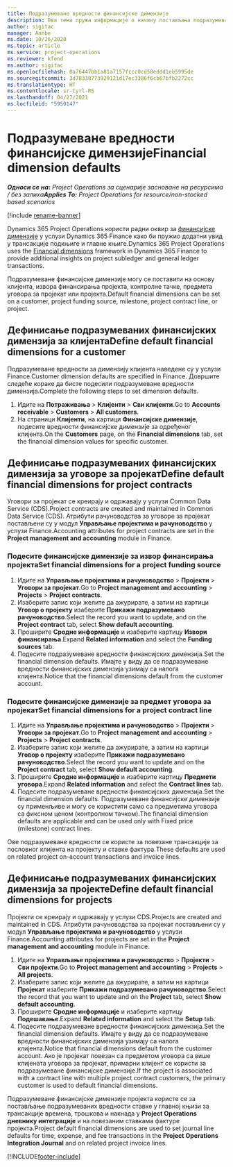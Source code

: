 ```yaml
---
title: Подразумеване вредности финансијске димензије
description: Ова тема пружа информације о начину постављања подразумеваних вредности финансијске димензије.
author: sigitac
manager: Annbe
ms.date: 10/26/2020
ms.topic: article
ms.service: project-operations
ms.reviewer: kfend
ms.author: sigitac
ms.openlocfilehash: 0a76447bb1a81a7157fccc0cd58eddd1eb5995de
ms.sourcegitcommit: 3d78338773929121d17ec3386f6cb67bfb2272cc
ms.translationtype: HT
ms.contentlocale: sr-Cyrl-RS
ms.lasthandoff: 04/27/2021
ms.locfileid: "5950147"
---
```

# <a name="financial-dimension-defaults"></a><span data-ttu-id="00e56-103">Подразумеване вредности финансијске димензије</span><span class="sxs-lookup"><span data-stu-id="00e56-103">Financial dimension defaults</span></span>

<span data-ttu-id="00e56-104">_**Односи се на:** Project Operations за сценарије засноване на ресурсима / без залиха_</span><span class="sxs-lookup"><span data-stu-id="00e56-104">_**Applies To:** Project Operations for resource/non-stocked based scenarios_</span></span>

[!include [rename-banner](~/includes/cc-data-platform-banner.md)]

<span data-ttu-id="00e56-105">Dynamics 365 Project Operations користи радни оквир за [финансијске димензије](/dynamics365/finance/general-ledger/financial-dimensions) у услузи Dynamics 365 Finance како би пружио додатни увид у трансакције подкњиге и главне књиге.</span><span class="sxs-lookup"><span data-stu-id="00e56-105">Dynamics 365 Project Operations uses the [Financial dimensions](/dynamics365/finance/general-ledger/financial-dimensions) framework in Dynamics 365 Finance to provide additional insights on project subledger and general ledger transactions.</span></span>

<span data-ttu-id="00e56-106">Подразумеване финансијске димензије могу се поставити на основу клијента, извора финансирања пројекта, контролне тачке, предмета уговора за пројекат или пројекта.</span><span class="sxs-lookup"><span data-stu-id="00e56-106">Default financial dimensions can be set on a customer, project funding source, milestone, project contract line, or project.</span></span>

## <a name="define-default-financial-dimensions-for-a-customer"></a><span data-ttu-id="00e56-107">Дефинисање подразумеваних финансијских димензија за клијента</span><span class="sxs-lookup"><span data-stu-id="00e56-107">Define default financial dimensions for a customer</span></span>

<span data-ttu-id="00e56-108">Подразумеване вредности за димензију клијента наведене су у услузи Finance.</span><span class="sxs-lookup"><span data-stu-id="00e56-108">Customer dimension defaults are specified in Finance.</span></span> <span data-ttu-id="00e56-109">Довршите следеће кораке да бисте подесили подразумеване вредности димензија.</span><span class="sxs-lookup"><span data-stu-id="00e56-109">Complete the following steps to set dimension defaults.</span></span>

1. <span data-ttu-id="00e56-110">Идите на **Потраживања** > **Клијенти** > **Сви клијенти**.</span><span class="sxs-lookup"><span data-stu-id="00e56-110">Go to **Accounts receivable** > **Customers** > **All customers**.</span></span>
2. <span data-ttu-id="00e56-111">На страници **Клијенти**, на картици **Финансијске димензије**, подесите вредности финансијске димензије за одређеног клијента.</span><span class="sxs-lookup"><span data-stu-id="00e56-111">On the **Customers** page, on the **Financial dimensions** tab, set the financial dimension values for specific customer.</span></span>

## <a name="define-default-financial-dimensions-for-project-contracts"></a><span data-ttu-id="00e56-112">Дефинисање подразумеваних финансијских димензија за уговоре за пројекат</span><span class="sxs-lookup"><span data-stu-id="00e56-112">Define default financial dimensions for project contracts</span></span>

<span data-ttu-id="00e56-113">Уговори за пројекат се креирају и одржавају у услузи Common Data Service (CDS).</span><span class="sxs-lookup"><span data-stu-id="00e56-113">Project contracts are created and maintained in Common Data Service (CDS).</span></span> <span data-ttu-id="00e56-114">Атрибути рачуноводства за уговоре за пројекат постављени су у модул **Управљање пројектима и рачуноводство** у услузи Finance.</span><span class="sxs-lookup"><span data-stu-id="00e56-114">Accounting attributes for project contracts are set in the **Project management and accounting** module in Finance.</span></span>

### <a name="set-financial-dimensions-for-a-project-funding-source"></a><span data-ttu-id="00e56-115">Подесите финансијске димензије за извор финансирања пројекта</span><span class="sxs-lookup"><span data-stu-id="00e56-115">Set financial dimensions for a project funding source</span></span>

1. <span data-ttu-id="00e56-116">Идите на **Управљање пројектима и рачуноводство** > **Пројекти** > **Уговори за пројекат**.</span><span class="sxs-lookup"><span data-stu-id="00e56-116">Go to **Project management and accounting** > **Projects** > **Project contracts**.</span></span>
2. <span data-ttu-id="00e56-117">Изаберите запис који желите да ажурирате, а затим на картици **Уговор о пројекту** изаберите **Прикажи подразумевано рачуноводство**.</span><span class="sxs-lookup"><span data-stu-id="00e56-117">Select the record you want to update, and on the **Project contract** tab, select **Show default accounting**.</span></span>
3. <span data-ttu-id="00e56-118">Проширите **Сродне информације** и изаберите картицу **Извори финансирања**.</span><span class="sxs-lookup"><span data-stu-id="00e56-118">Expand **Related information** and select the **Funding sources** tab.</span></span>
4. <span data-ttu-id="00e56-119">Подесите подразумеване вредности финансијских димензија.</span><span class="sxs-lookup"><span data-stu-id="00e56-119">Set the financial dimension defaults.</span></span> <span data-ttu-id="00e56-120">Имајте у виду да се подразумеване вредности финансијских димензија узимају са налога клијента.</span><span class="sxs-lookup"><span data-stu-id="00e56-120">Notice that the financial dimensions default from the customer account.</span></span>

### <a name="set-financial-dimensions-for-a-project-contract-line"></a><span data-ttu-id="00e56-121">Подесите финансијске димензије за предмет уговора за пројекат</span><span class="sxs-lookup"><span data-stu-id="00e56-121">Set financial dimensions for a project contract line</span></span>

1. <span data-ttu-id="00e56-122">Идите на **Управљање пројектима и рачуноводство** > **Пројекти** > **Уговори за пројекат**.</span><span class="sxs-lookup"><span data-stu-id="00e56-122">Go to **Project management and accounting** > **Projects** > **Project contracts**.</span></span>
2. <span data-ttu-id="00e56-123">Изаберите запис који желите да ажурирате, а затим на картици **Уговор о пројекту** изаберите **Прикажи подразумевано рачуноводство**.</span><span class="sxs-lookup"><span data-stu-id="00e56-123">Select the record you want to update and on the **Project contract** tab, select **Show default accounting**.</span></span>
3. <span data-ttu-id="00e56-124">Проширите **Сродне информације** и изаберите картицу **Предмети уговора**.</span><span class="sxs-lookup"><span data-stu-id="00e56-124">Expand **Related information** and select the **Contract lines** tab.</span></span>
4. <span data-ttu-id="00e56-125">Подесите подразумеване вредности финансијских димензија.</span><span class="sxs-lookup"><span data-stu-id="00e56-125">Set the financial dimension defaults.</span></span> <span data-ttu-id="00e56-126">Подразумеване финансијске димензије су применљиве и могу се користити само са предметима уговора са фиксном ценом (контролном тачком).</span><span class="sxs-lookup"><span data-stu-id="00e56-126">The financial dimension defaults are applicable and can be used only with Fixed price (milestone) contract lines.</span></span>

<span data-ttu-id="00e56-127">Ове подразумеване вредности се користе за повезане трансакције за пословног клијента на пројекту и ставке фактура.</span><span class="sxs-lookup"><span data-stu-id="00e56-127">These defaults are used on related project on-account transactions and invoice lines.</span></span>

## <a name="define-default-financial-dimensions-for-projects"></a><span data-ttu-id="00e56-128">Дефинисање подразумеваних финансијских димензија за пројекте</span><span class="sxs-lookup"><span data-stu-id="00e56-128">Define default financial dimensions for projects</span></span>

<span data-ttu-id="00e56-129">Пројекти се креирају и одржавају у услузи CDS.</span><span class="sxs-lookup"><span data-stu-id="00e56-129">Projects are created and maintained in CDS.</span></span> <span data-ttu-id="00e56-130">Атрибути рачуноводства за пројекат постављени су у модул **Управљање пројектима и рачуноводство** у услузи Finance.</span><span class="sxs-lookup"><span data-stu-id="00e56-130">Accounting attributes for projects are set in the **Project management and accounting** module in Finance.</span></span>

1. <span data-ttu-id="00e56-131">Идите на **Управљање пројектима и рачуноводство** > **Пројекти** > **Сви пројекти**.</span><span class="sxs-lookup"><span data-stu-id="00e56-131">Go to **Project management and accounting** > **Projects** > **All projects**.</span></span>
2. <span data-ttu-id="00e56-132">Изаберите запис који желите да ажурирате, а затим на картици **Пројекат** изаберите **Прикажи подразумевано рачуноводство**.</span><span class="sxs-lookup"><span data-stu-id="00e56-132">Select the record that you want to update and on the **Project** tab, select **Show default accounting**.</span></span>
3. <span data-ttu-id="00e56-133">Проширите **Сродне информације** и изаберите картицу **Подешавање**.</span><span class="sxs-lookup"><span data-stu-id="00e56-133">Expand **Related information** and select the **Setup** tab.</span></span>
4. <span data-ttu-id="00e56-134">Подесите подразумеване вредности финансијских димензија.</span><span class="sxs-lookup"><span data-stu-id="00e56-134">Set the financial dimension defaults.</span></span> <span data-ttu-id="00e56-135">Имајте у виду да се подразумеване вредности финансијских димензија узимају са налога клијента.</span><span class="sxs-lookup"><span data-stu-id="00e56-135">Notice that financial dimensions default from the customer account.</span></span> <span data-ttu-id="00e56-136">Ако је пројекат повезан са предметом уговора са више клијената уговора за пројекат, примарни клијент се користи за подразумеване финансијске димензије.</span><span class="sxs-lookup"><span data-stu-id="00e56-136">If the project is associated with a contract line with multiple project contract customers, the primary customer is used to default financial dimensions.</span></span>

<span data-ttu-id="00e56-137">Подразумеване финансијске димензије пројекта користе се за постављање подразумеваних вредности ставке у главној књизи за трансакције времена, трошкова и накнада у **Project Operations дневнику интеграције** и на повезаним ставкама фактуре пројекта.</span><span class="sxs-lookup"><span data-stu-id="00e56-137">Project default financial dimensions are used to set journal line defaults for time, expense, and fee transactions in the **Project Operations Integration Journal** and on related project invoice lines.</span></span>


[!INCLUDE[footer-include](../includes/footer-banner.md)]
